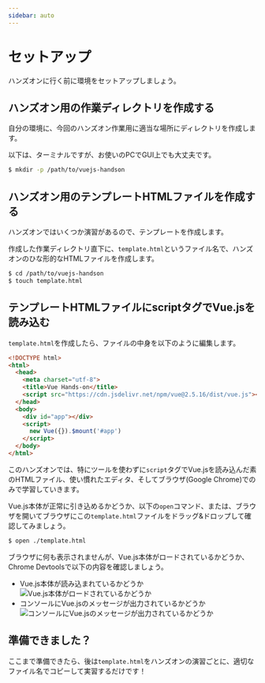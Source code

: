 ```yaml
---
sidebar: auto
---
```

# セットアップ

ハンズオンに行く前に環境をセットアップしましょう。


## ハンズオン用の作業ディレクトリを作成する

自分の環境に、今回のハンズオン作業用に適当な場所にディレクトリを作成します。

以下は、ターミナルですが、お使いのPCでGUI上でも大丈夫です。

```sh
$ mkdir -p /path/to/vuejs-handson
```

## ハンズオン用のテンプレートHTMLファイルを作成する

ハンズオンではいくつか演習があるので、テンプレートを作成します。

作成した作業ディレクトリ直下に、`template.html`というファイル名で、ハンズオンのひな形的なHTMLファイルを作成します。

```sh
$ cd /path/to/vuejs-handson
$ touch template.html
```

## テンプレートHTMLファイルにscriptタグでVue.jsを読み込む

`template.html`を作成したら、ファイルの中身を以下のように編集します。

```html
<!DOCTYPE html>
<html>
  <head>
    <meta charset="utf-8">
    <title>Vue Hands-on</title>
    <script src="https://cdn.jsdelivr.net/npm/vue@2.5.16/dist/vue.js"></script>
  </head>
  <body>
    <div id="app"></div>
    <script>
      new Vue({}).$mount('#app')
    </script>
  </body>
</html>
```

このハンズオンでは、特にツールを使わずに`script`タグでVue.jsを読み込んだ素のHTMLファイル、使い慣れたエディタ、そしてブラウザ(Google Chrome)でのみで学習していきます。

Vue.js本体が正常に引き込めるかどうか、以下の`open`コマンド、または、ブラウザを開いてブラウザにこの`template.html`ファイルをドラッグ&ドロップして確認してみましょう。

```sh
$ open ./template.html
```

ブラウザに何も表示されませんが、Vue.js本体がロードされているかどうか、Chrome Devtoolsで以下の内容を確認しましょう。

- Vue.js本体が読み込まれているかどうか ![Vue.js本体がロードされているかどうか](/setup/vue-loading1.png)
- コンソールにVue.jsのメッセージが出力されているかどうか ![コンソールにVue.jsのメッセージが出力されているかどうか](/setup/vue-loading2.png)

## 準備できました？
ここまで準備できたら、後は`template.html`をハンズオンの演習ごとに、適切なファイル名でコピーして実習するだけです！
